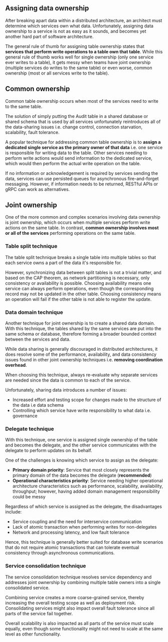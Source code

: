 ## Assigning data ownership

After breaking apart data within a distributed architecture, an architect must determine which services own what data. Unfortunately, assigning data ownership to a service is not as easy as it sounds, and becomes yet another hard part of software
architecture.

The general rule of thumb for assigning table ownership states that **services that perform write operations to a table own that table**. While this general rule of thumb works well for single ownership (only one service ever writes to a table), it gets messy when teams have joint ownership (multiple services do writes to the same table) or even worse, common ownership (most or all services write to the table).

## Common ownership

Common table ownership occurs when most of the services need to write to the same table.

The solution of simply putting the Audit table in a shared database or shared schema that is used by all services unfortunately reintroduces all of the data-sharing issues i.e. change control, connection starvation, scalability, fault tolerance.

A popular technique for addressing common table ownership is to **assign a dedicated single service as the primary owner of that data** i.e. one service is responsible for writing data to the table. Other services needing to perform write actions would send information to the dedicated service, which would then perform the actual write operation on the table.

If no information or acknowledgement is required by services sending the data, services can use persisted queues for asynchronous fire-and-forget messaging. However, if information needs to be returned, RESTful APIs or gRPC can work as alternatives.

## Joint ownership

One of the more common and complex scenarios involving data ownership is joint ownership, which occurs when multiple services perform write actions on the same table. In contrast, **common ownership involves most or all of the services** performing operations on the same table.

### Table split technique

The table split technique breaks a single table into multiple tables so that each service owns a part of the data it's responsible for.

However, synchronizing data between split tables is not a trivial matter, and based on the CAP theorem, as network partitioning is necessary, only consistency or availability is possible. Choosing availability means one service can always perform operations, even though the corresponding record may not be updated in the other table. Choosing consistency means an operation will fail if the other table is not able to register the update.

### Data domain technique

Another technique for joint ownership is to create a shared data domain. With this technique, the tables shared by the same services are put into the same schema or database, therefore forming a broader bounded context between the services and data.

While data sharing is generally discouraged in distributed architectures, it does resolve some of the performance, availability, and data consistency issues found in other joint ownership techniques i.e. **removing coordination overhead**.

When choosing this technique, always re-evaluate why separate services are needed since the data is common to each of the service.

Unfortunately, sharing data introduces a number of issues:

- Increased effort and testing scope for changes made to the structure of the data i.e data schema
- Controlling which service have write responsibility to what data i.e. governance

### Delegate technique

With this technique, one service is assigned single ownership of the table and becomes the delegate, and the other service communicates with the delegate to perform updates on its behalf.

One of the challenges is knowing which service to assign as the delegate:

- **Primary domain priority**: Service that most closely represents the primary domain of the data becomes the delegate (**recommended**)
- **Operational characteristics priority**: Service needing higher operational architecture characteristics such as performance, scalability, availability, throughput; however, having added domain management responsibility could be messy

Regardless of which service is assigned as the delegate, the disadvantages include:

- Service coupling and the need for interservice communication
- Lack of atomic transaction when performing writes for non-delegates
- Network and processing latency, and low fault tolerance

Hence, this technique is generally better suited for database write scenarios that do not require atomic transactions that can tolerate eventual consistency through asynchronous communications.

### Service consolidation technique

The service consolidation technique resolves service dependency and addresses joint ownership by combining multiple table owners into a single consolidated service.

Combining service creates a more coarse-grained service, thereby increasing the overall testing scope as well as deployment risk. Consolidating services might also impact overall fault tolerance since all parts of the service fail together.

Overall scalability is also impacted as all parts of the service must scale equally, even though some functionality might not need to scale at the same level as other functionality.
